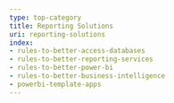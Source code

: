 ```yaml
---
type: top-category
title: Reporting Solutions
uri: reporting-solutions
index:
- rules-to-better-access-databases
- rules-to-better-reporting-services
- rules-to-better-power-bi
- rules-to-better-business-intelligence
- powerbi-template-apps
---
```


